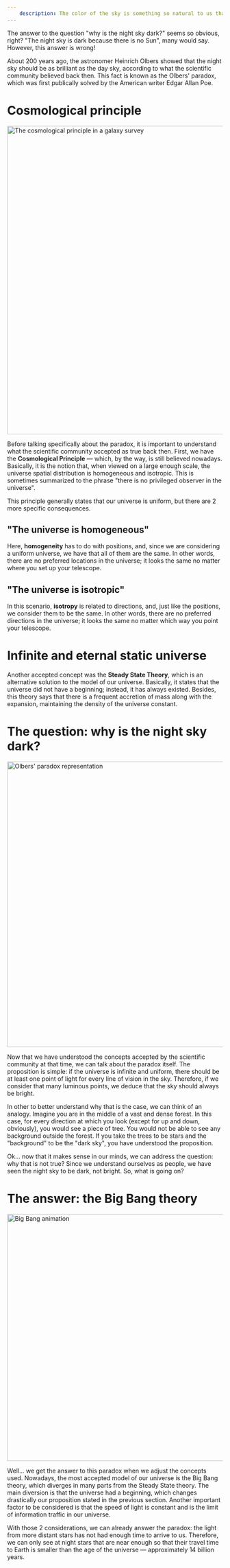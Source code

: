 ```yaml
---
	description: The color of the sky is something so natural to us that many people may think that "why is the night sky dark?" is a dumb question. However, the answer to this question is more elaborated than most people would expect.
---
```


The answer to the question "why is the night sky dark?" seems so obvious, right? "The night sky is dark because there is no Sun", many would say. However, this answer is wrong!

About 200 years ago, the astronomer Heinrich Olbers showed that the night sky should be as brilliant as the day sky, according to what the scientific community believed back then. This fact is known as the Olbers' paradox, which was first publically solved by the American writer Edgar Allan Poe.

<HorizontalAd />

# Cosmological principle

<Img url='https://api.stemguy.club/uploads/cosmological-principle.jpg-e5111bb87039f92cc18666be79753dce.png' alt='The cosmological principle in a galaxy survey' credit='by NASA' creditLink='https://wmap.gsfc.nasa.gov/universe/bb_theory.html' width=999 height=719 />

Before talking specifically about the paradox, it is important to understand what the scientific community accepted as true back then. First, we have the **Cosmological Principle** — which, by the way, is still believed nowadays. Basically, it is the notion that, when viewed on a large enough scale, the universe spatial distribution is homogeneous and isotropic. This is sometimes summarized to the phrase "there is no privileged observer in the universe".

This principle generally states that our universe is uniform, but there are 2 more specific consequences.

## "The universe is homogeneous"

Here, **homogeneity** has to do with positions, and, since we are considering a uniform universe, we have that all of them are the same. In other words, there are no preferred locations in the universe; it looks the same no matter where you set up your telescope.

## "The universe is isotropic"

In this scenario, **isotropy** is related to directions, and, just like the positions, we consider them to be the same. In other words, there are no preferred directions in the universe; it looks the same no matter which way you point your telescope.

<HorizontalAd />

# Infinite and eternal static universe

Another accepted concept was the **Steady State Theory**, which is an alternative solution to the model of our universe. Basically, it states that the universe did not have a beginning; instead, it has always existed. Besides, this theory says that there is a frequent accretion of mass along with the expansion, maintaining the density of the universe constant.

<HorizontalAd />

# The question: why is the night sky dark?

<Img url='https://api.stemguy.club/uploads/olbers-paradox.png-61061d418341f4d71707befb10f8d808.png' alt="Olbers' paradox representation" credit='Image designed using element from Wikimedia Commons' creditLink="https://commons.wikimedia.org/wiki/File:Olbers'_Paradox.svg" width=1000 height=666 />

Now that we have understood the concepts accepted by the scientific community at that time, we can talk about the paradox itself. The proposition is simple: if the universe is infinite and uniform, there should be at least one point of light for every line of vision in the sky. Therefore, if we consider that many luminous points, we deduce that the sky should always be bright.

In other to better understand why that is the case, we can think of an analogy. Imagine you are in the middle of a vast and dense forest. In this case, for every direction at which you look (except for up and down, obviously), you would see a piece of tree. You would not be able to see any background outside the forest. If you take the trees to be stars and the "background" to be the "dark sky", you have understood the proposition.

Ok... now that it makes sense in our minds, we can address the question: why that is not true? Since we understand ourselves as people, we have seen the night sky to be dark, not bright. So, what is going on?

<HorizontalAd />

# The answer: the Big Bang theory

<Img url='https://api.stemguy.club/uploads/big-bang.jpg-b15a21de6e5d1d432562209d7f1c8364.png' alt='Big Bang animation' credit="by NASA's Goddard Media Studios" creditLink='https://svs.gsfc.nasa.gov/12656' width=1024 height=576 />

Well... we get the answer to this paradox when we adjust the concepts used. Nowadays, the most accepted model of our universe is the Big Bang theory, which diverges in many parts from the Steady State theory. The main diversion is that the universe had a beginning, which changes drastically our proposition stated in the previous section. Another important factor to be considered is that the speed of light is constant and is the limit of information traffic in our universe.

With those 2 considerations, we can already answer the paradox: the light from more distant stars has not had enough time to arrive to us. Therefore, we can only see at night stars that are near enough so that their travel time to Earth is smaller than the age of the universe — approximately 14 billion years.